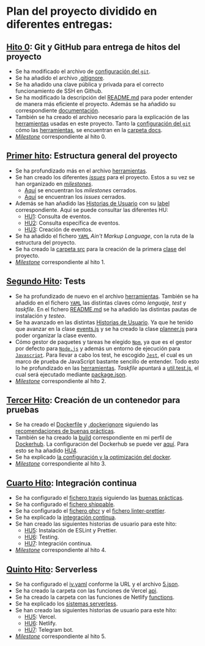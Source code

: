 # Plan del proyecto dividido en diferentes entregas:

## [Hito 0](https://jj.github.io/IV/documentos/proyecto/0.Repositorio): Git y GitHub para entrega de hitos del proyecto

-   Se ha modificado el archivo de [configuración del `git`](/docs/git.md).
-   Se ha añadido el archivo [.gitignore](../.gitignore).
-   Se ha añadido una clave pública y privada para el correcto funcionamiento de SSH en Github.
-   Se ha modificado la descripción del [README.md](../README.md) para poder entender de manera más eficiente el proyecto. Además se ha añadido su correspondiente [documentación](https://nikitastetskiy.github.io/micro-calendario/).
-   También se ha creado el archivo necesario para la explicación de las [herramientas](/docs/herramientas.md) usadas en este proyecto. Tanto la [configuración del `git`](/docs/git.md) cómo las [herramientas](/docs/herramientas.md), se encuentran en la [carpeta docs](/docs).
-   [_Milestone_](https://github.com/nikitastetskiy/micro-calendario/milestone/1) correspondiente al hito 0.

## [Primer hito](https://jj.github.io/IV/documentos/proyecto/1.Infraestructura): Estructura general del proyecto

-   Se ha profundizado más en el archivo [herramientas](/docs/herramientas.md).
-   Se han creado los diferentes [_issues_](https://github.com/nikitastetskiy/micro-calendario/issues) para el proyecto. Estos a su vez se han organizado en [_milestones_](https://github.com/nikitastetskiy/micro-calendario/milestones).
    -   [Aquí](https://github.com/nikitastetskiy/micro-calendario/milestones?state=closed) se encuentran los _milestones_ cerrados.
    -   [Aquí](https://github.com/nikitastetskiy/micro-calendario/issues?q=is%3Aissue+is%3Aclosed) se encuentran los _issues_ cerrados.
-   Además se han añadido las [Historias de Usuario](https://github.com/nikitastetskiy/micro-calendario/milestone/4) con su [label](https://github.com/nikitastetskiy/micro-calendario/issues?q=is%3Aopen+is%3Aissue+label%3Auser-stories) correspondiente. Aquí se puede consultar las diferentes HU:
    -   [HU1](https://github.com/nikitastetskiy/micro-calendario/issues/4): Consulta de eventos.
    -   [HU2](https://github.com/nikitastetskiy/micro-calendario/issues/5): Consulta específica de eventos.
    -   [HU3](https://github.com/nikitastetskiy/micro-calendario/issues/6): Creación de eventos.
-   Se ha añadido el fichero [`YAML`](../iv.yaml) _Ain't Markup Language_, con la ruta de la estructura del proyecto.
-   Se ha creado la [carpeta src](/src) para la creación de la primera [clase](/src/eventscalendar) del proyecto.
-   [_Milestone_](https://github.com/nikitastetskiy/micro-calendario/milestone/2) correspondiente al hito 1.

## [Segundo Hito](https://jj.github.io/IV/documentos/proyecto/2.Tests): Tests

-   Se ha profundizado de nuevo en el archivo [herramientas](/docs/herramientas.md). También se ha añadido en el fichero [`YAML`](../iv.yaml) las distintas claves cómo _lenguaje_, _test_ y _taskfile_. En el fichero [README.md](../README.md) se ha añadido las distintas pautas de instalación y _testeo_.
-   Se ha avanzado en las distintas [Historias de Usuario](https://github.com/nikitastetskiy/micro-calendario/milestone/4). Ya que he tenido que avanzar en la clase [events.js](/src/eventscalendar/events.js) y se ha creado la clase [planner.js](/src/eventscalendar/planner.js) para poder organizar la clase evento.
-   Cómo gestor de paquetes y tareas he elegido [`Npm`](https://www.npmjs.com), ya que es el gestor por defecto para [`Node.js`](https://nodejs.org/es/) y además un entorno de ejecución para [`Javascript`](https://es.wikipedia.org/wiki/JavaScript). Para llevar a cabo los test, he escogido [`Jest`](https://jestjs.io/es-ES/), el cual es un marco de prueba de JavaScript bastante sencillo de entender. Todo esto lo he profundizado en las [herramientas](/docs/herramientas.md). _Taskfile_ apuntará a [util.test.js](../test/util.test.js), el cual será ejecutado mediante [package.json](../package.json).
-   [_Milestone_](https://github.com/nikitastetskiy/micro-calendario/milestone/3) correspondiente al hito 2.

## [Tercer Hito](http://jj.github.io/IV/documentos/proyecto/3.Docker): Creación de un contenedor para pruebas

-   Se ha creado el [Dockerfile](../Dockerfile) y [.dockerignore](../.dockerignore) siguiendo las [recomendaciones de buenas prácticas](https://docs.docker.com/engine/reference/builder/).
-   También se ha creado la [build](https://hub.docker.com/r/nikitastetskiy/micro-calendario/builds) correspondiente en mi perfil de [Dockerhub](https://hub.docker.com/u/nikitastetskiy). La configuración del Dockerhub se puede ver [aquí](../docs/herramientas.md). Para esto se ha añadido [HU4](https://github.com/nikitastetskiy/micro-calendario/issues/14).
-   Se ha explicado [la configuración y la optimización del docker](/docs/herramientas.md).
-   [_Milestone_](https://github.com/nikitastetskiy/micro-calendario/milestone/6) correspondiente al hito 3.

## [Cuarto Hito](http://jj.github.io/IV/documentos/proyecto/4.CI): Integración continua

-   Se ha configurado el [fichero travis](../.travis.yml) siguiendo las [buenas prácticas](https://docs.travis-ci.com/user/languages/minimal-and-generic/#minimal).
-   Se ha configurado el [fichero shippable](../shippable.yml).
-   Se ha configurado el [fichero ghcr](../.github/workflows/ghcr.yml) y el [fichero linter-prettier](../.github/workflows/lint-prettier.yml).
-   Se ha explicado la [integración continua](/docs/herramientas.md).
-   Se han creado las siguientes historias de usuario para este hito:
    -   <a href="https://github.com/nikitastetskiy/micro-calendario/issues/16">HU5</a>: Instalación de ESLint y Prettier.
    -   <a href="https://github.com/nikitastetskiy/micro-calendario/issues/17">HU6</a>: Testing.
    -   <a href="https://github.com/nikitastetskiy/micro-calendario/issues/18">HU7</a>: Integración continua.
-   [_Milestone_](https://github.com/nikitastetskiy/micro-calendario/milestone/7) correspondiente al hito 4.

## [Quinto Hito](http://jj.github.io/IV/documentos/proyecto/5.Serverless): Serverless

-   Se ha configurado el [iv.yaml](../iv.yaml) conforme la URL y el archivo [5.json](../5.json).
-   Se ha creado la carpeta con las funciones de Vercel [api](../api).
-   Se ha creado la carpeta con las funciones de Netlify [functions](../functions).
-   Se ha explicado los [sistemas serverless](/docs/herramientas.md).
-   Se han creado las siguientes historias de usuario para este hito:
    -   <a href="https://github.com/nikitastetskiy/micro-calendario/issues/19">HU5</a>: Vercel.
    -   <a href="https://github.com/nikitastetskiy/micro-calendario/issues/20">HU6</a>: Netlify.
    -   <a href="https://github.com/nikitastetskiy/micro-calendario/issues/21">HU7</a>: Telegram bot.
-   [_Milestone_](https://github.com/nikitastetskiy/micro-calendario/milestone/8) correspondiente al hito 5.